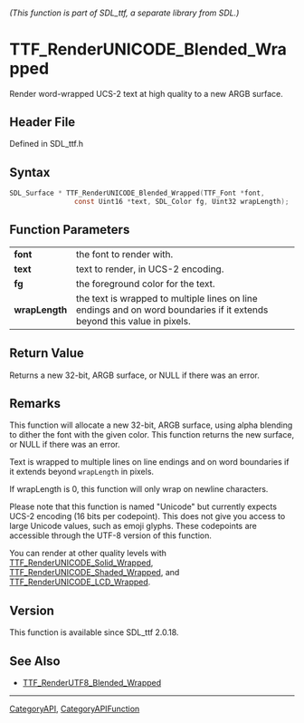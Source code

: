 ###### (This function is part of SDL_ttf, a separate library from SDL.)
# TTF_RenderUNICODE_Blended_Wrapped

Render word-wrapped UCS-2 text at high quality to a new ARGB surface.

## Header File

Defined in SDL_ttf.h

## Syntax

```c
SDL_Surface * TTF_RenderUNICODE_Blended_Wrapped(TTF_Font *font,
                const Uint16 *text, SDL_Color fg, Uint32 wrapLength);

```

## Function Parameters

|                    |                                                                                                                         |
| ------------------ | ----------------------------------------------------------------------------------------------------------------------- |
| **font**           | the font to render with.                                                                                                |
| **text**           | text to render, in UCS-2 encoding.                                                                                      |
| **fg**             | the foreground color for the text.                                                                                      |
| **wrapLength**     | the text is wrapped to multiple lines on line endings and on word boundaries if it extends beyond this value in pixels. |

## Return Value

Returns a new 32-bit, ARGB surface, or NULL if there was an error.

## Remarks

This function will allocate a new 32-bit, ARGB surface, using alpha
blending to dither the font with the given color. This function returns the
new surface, or NULL if there was an error.

Text is wrapped to multiple lines on line endings and on word boundaries if
it extends beyond `wrapLength` in pixels.

If wrapLength is 0, this function will only wrap on newline characters.

Please note that this function is named "Unicode" but currently expects
UCS-2 encoding (16 bits per codepoint). This does not give you access to
large Unicode values, such as emoji glyphs. These codepoints are accessible
through the UTF-8 version of this function.

You can render at other quality levels with
[TTF_RenderUNICODE_Solid_Wrapped](TTF_RenderUNICODE_Solid_Wrapped),
[TTF_RenderUNICODE_Shaded_Wrapped](TTF_RenderUNICODE_Shaded_Wrapped), and
[TTF_RenderUNICODE_LCD_Wrapped](TTF_RenderUNICODE_LCD_Wrapped).

## Version

This function is available since SDL_ttf 2.0.18.

## See Also

- [TTF_RenderUTF8_Blended_Wrapped](TTF_RenderUTF8_Blended_Wrapped)

----
[CategoryAPI](CategoryAPI), [CategoryAPIFunction](CategoryAPIFunction)

